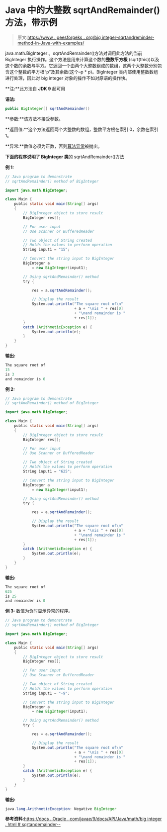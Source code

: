 # Java 中的大整数 sqrtAndRemainder()方法，带示例

> 原文:[https://www . geesforgeks . org/big integer-sqrtandreminder-method-in-Java-with-examples/](https://www.geeksforgeeks.org/biginteger-sqrtandremainder-method-in-java-with-examples/)

java.math.BigInteger 。sqrtAndRemainder()方法对调用此方法的当前 BigInteger 执行操作。这个方法是用来计算这个数的**整数平方根** (sqrt(this))以及这个数的余数与平方。它返回一个由两个大整数组成的数组，这两个大整数分别包含这个整数的平方根“p”及其余数(这个–p * p)。BigInteger 类内部使用整数数组进行处理，因此对 big integer 对象的操作不如对原语的操作快。

**注:**此方法自 **JDK 9** 起可用

**语法:**

```java
public BigInteger[] sqrtAndRemainder()

```

**参数:**该方法不接受参数。

**返回值:**这个方法返回两个大整数的数组，整数平方根在索引 0，余数在索引 1。

**异常:**数值必须为正数，否则[算法异常](https://www.geeksforgeeks.org/types-of-exception-in-java-with-examples/)被抛出。

**下面的程序说明了 BigInteger 类**的 sqrtAndRemainder()方法

**例 1:**

```java
// Java program to demonstrate
// sqrtAndRemainder() method of BigInteger

import java.math.BigInteger;

class Main {
    public static void main(String[] args)
    {
        // BigInteger object to store result
        BigInteger res[];

        // For user input
        // Use Scanner or BufferedReader

        // Two object of String created
        // Holds the values to perform operation
        String input1 = "15";

        // Convert the string input to BigInteger
        BigInteger a
            = new BigInteger(input1);

        // Using sqrtAndRemainder() method
        try {

            res = a.sqrtAndRemainder();

            // Display the result
            System.out.println("The square root of\n"
                               + a + "\nis " + res[0]
                               + "\nand remainder is "
                               + res[1]);
        }
        catch (ArithmeticException e) {
            System.out.println(e);
        }
    }
}
```

**输出:**

```java
The square root of
15
is 3
and remainder is 6

```

**例 2:**

```java
// Java program to demonstrate
// sqrtAndRemainder() method of BigInteger

import java.math.BigInteger;

class Main {
    public static void main(String[] args)
    {
        // BigInteger object to store result
        BigInteger res[];

        // For user input
        // Use Scanner or BufferedReader

        // Two object of String created
        // Holds the values to perform operation
        String input1 = "625";

        // Convert the string input to BigInteger
        BigInteger a
            = new BigInteger(input1);

        // Using sqrtAndRemainder() method
        try {

            res = a.sqrtAndRemainder();

            // Display the result
            System.out.println("The square root of\n"
                               + a + "\nis " + res[0]
                               + "\nand remainder is "
                               + res[1]);
        }
        catch (ArithmeticException e) {
            System.out.println(e);
        }
    }
}
```

**输出:**

```java
The square root of
625
is 25
and remainder is 0

```

**例 3:**
数值为负时显示异常的程序。

```java
// Java program to demonstrate
// sqrtAndRemainder() method of BigInteger

import java.math.BigInteger;

class Main {
    public static void main(String[] args)
    {
        // BigInteger object to store result
        BigInteger res[];

        // For user input
        // Use Scanner or BufferedReader

        // Two object of String created
        // Holds the values to perform operation
        String input1 = "-9";

        // Convert the string input to BigInteger
        BigInteger a
            = new BigInteger(input1);

        // Using sqrtAndRemainder() method
        try {

            res = a.sqrtAndRemainder();

            // Display the result
            System.out.println("The square root of\n"
                               + a + "\nis " + res[0]
                               + "\nand remainder is "
                               + res[1]);
        }
        catch (ArithmeticException e) {
            System.out.println(e);
        }
    }
}
```

**输出:**

```java
java.lang.ArithmeticException: Negative BigInteger

```

**参考资料:**[https://docs . Oracle . com/javae/9/docs/API/Java/math/big integer . html # sqrtandemainder--](https://docs.oracle.com/javase/9/docs/api/java/math/BigInteger.html#sqrtAndRemainder--)